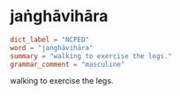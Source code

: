 # jaṅghāvihāra

``` toml
dict_label = "NCPED"
word = "jaṅghāvihāra"
summary = "walking to exercise the legs."
grammar_comment = "masculine"
```

walking to exercise the legs.


